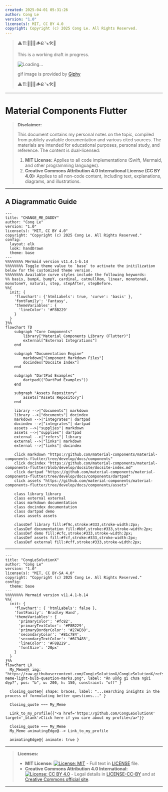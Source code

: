 ```yaml
---
created: 2025-04-01 05:31:26
author: Cong Le
version: "1.0"
license(s): MIT, CC BY 4.0
copyright: Copyright (c) 2025 Cong Le. All Rights Reserved.
---
```


> ⚠️🏗️🚧🦺🧱🪵🪨🪚🛠️👷
> 
> This is a working draft in progress.
> 
> ![Loading...](https://media2.giphy.com/media/v1.Y2lkPTc5MGI3NjExMXB4d3JnaHd5ejQ1Zzl4eTV6cTY4cnRscWIycjA3ODdkNmZwNnNzZCZlcD12MV9pbnRlcm5hbF9naWZfYnlfaWQmY3Q9Zw/fUePnDLdoXprbTeYww/giphy.gif)
> 
> gif image is provided by [Giphy](https://giphy.com)
> 
> ⚠️🏗️🚧🦺🧱🪵🪨🪚🛠️👷

----


# Material Components Flutter
> **Disclaimer:**
>
> This document contains my personal notes on the topic,
> compiled from publicly available documentation and various cited sources.
> The materials are intended for educational purposes, personal study, and reference.
> The content is dual-licensed:
> 1. **MIT License:** Applies to all code implementations (Swift, Mermaid, and other programming languages).
> 2. **Creative Commons Attribution 4.0 International License (CC BY 4.0):** Applies to all non-code content, including text, explanations, diagrams, and illustrations.
---


## A Diagrammatic Guide 


```mermaid
---
title: "CHANGE_ME_DADDY"
author: "Cong Le"
version: "1.0"
license(s): "MIT, CC BY 4.0"
copyright: "Copyright (c) 2025 Cong Le. All Rights Reserved."
config:
  layout: elk
  look: handDrawn
  theme: base
---
%%%%%%%% Mermaid version v11.4.1-b.14
%%%%%%%% Toggle theme value to `base` to activate the initilization below for the customized theme version.
%%%%%%%% Available curve styles include the following keywords:
%% basis, bumpX, bumpY, cardinal, catmullRom, linear, monotoneX, monotoneY, natural, step, stepAfter, stepBefore.
%%{
  init: {
    'flowchart': {'htmlLabels': true, 'curve': 'basis' },
    'fontFamily': 'Fantasy',
    'themeVariables': {
      'lineColor': '#F8B229'
    }
  }
}%%
flowchart TD
    subgraph "Core Components"
        library["Material Components Library (Flutter)"]
        external["External Integrations"]
    end

    subgraph "Documentation Engine"
        markdown["Component Markdown Files"]
        docindex["Docsite Index"]
    end

    subgraph "DartPad Examples"
        dartpad(("DartPad Examples"))
    end

    subgraph "Assets Repository"
        assets["Assets Repository"]
    end

    library -->|"documents"| markdown
    library -->|"documents"| docindex
    markdown -->|"integrates"| dartpad
    docindex -->|"integrates"| dartpad
    assets -->|"supplies"| markdown
    assets -->|"supplies"| dartpad
    external -->|"refers"| library
    external -->|"links"| markdown
    external -->|"links"| docindex

    click markdown "https://github.com/material-components/material-components-flutter/tree/develop/docs/components"
    click docindex "https://github.com/material-components/material-components-flutter/blob/develop/docsite/docsite-index.md"
    click dartpad "https://github.com/material-components/material-components-flutter/tree/develop/docs/components/dartpad"
    click assets "https://github.com/material-components/material-components-flutter/tree/develop/docs/components/assets"

    class library library
    class external external
    class markdown documentation
    class docindex documentation
    class dartpad demo
    class assets assets

    classDef library fill:#f9c,stroke:#333,stroke-width:2px;
    classDef documentation fill:#bbf,stroke:#333,stroke-width:2px;
    classDef demo fill:#cfc,stroke:#333,stroke-width:2px;
    classDef assets fill:#fcf,stroke:#333,stroke-width:2px;
    classDef external fill:#cff,stroke:#333,stroke-width:2px;

```




---

<!-- 
```mermaid
%% Current Mermaid version
info
```  -->


```mermaid
---
title: "CongLeSolutionX"
author: "Cong Le"
version: "1.0"
license(s): "MIT, CC BY-SA 4.0"
copyright: "Copyright (c) 2025 Cong Le. All Rights Reserved."
config:
  theme: base
---
%%%%%%%% Mermaid version v11.4.1-b.14
%%{
  init: {
    'flowchart': { 'htmlLabels': false },
    'fontFamily': 'Bradley Hand',
    'themeVariables': {
      'primaryColor': '#fc82',
      'primaryTextColor': '#F8B229',
      'primaryBorderColor': '#27AE60',
      'secondaryColor': '#81c784',
      'secondaryTextColor': '#6C3483',
      'lineColor': '#F8B229',
      'fontSize': '20px'
    }
  }
}%%
flowchart LR
  My_Meme@{ img: "https://raw.githubusercontent.com/CongLeSolutionX/CongLeSolutionX/refs/heads/main/assets/images/My-meme-light-bulb-question-marks.png", label: "Ăn uống gì chưa ngừi đẹp?", pos: "b", w: 200, h: 150, constraint: "off" }

  Closing_quote@{ shape: braces, label: "...searching insights in the process of formulating better questions..." }

  Closing_quote ~~~ My_Meme
    
  Link_to_my_profile{{"<a href='https://github.com/CongLeSolutionX' target='_blank'>Click here if you care about my profile</a>"}}

  Closing_quote ~~~ My_Meme
  My_Meme animatingEdge@--> Link_to_my_profile
  
  animatingEdge@{ animate: true }

```

---
> **Licenses:**
>
> - **MIT License:**  [![License: MIT](https://img.shields.io/badge/License-MIT-yellow.svg)](LICENSE) - Full text in [LICENSE](LICENSE) file.
> - **Creative Commons Attribution 4.0 International:** [![License: CC BY 4.0](https://licensebuttons.net/l/by/4.0/88x31.png)](LICENSE-CC-BY) - Legal details in [LICENSE-CC-BY](LICENSE-CC-BY) and at [Creative Commons official site](http://creativecommons.org/licenses/by/4.0/).
> 
---
